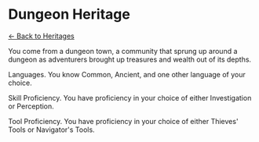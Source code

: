 # Dungeon Heritage

[<- Back to Heritages](index.md)

You come from a dungeon town, a community that sprung up around a dungeon as adventurers brought up treasures and wealth out of its depths.

Languages. You know Common, Ancient, and one other language of your choice.

Skill Proficiency. You have proficiency in your choice of either Investigation or Perception.

Tool Proficiency. You have proficiency in your choice of either Thieves' Tools or Navigator's Tools.


